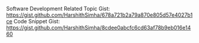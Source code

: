 Software Development Related Topic Gist: https://gist.github.com/HarshithSimha/678a721b2a79a870e805d57e4027b1ce
Code Snippet Gist: https://gist.github.com/HarshithSimha/8cdee0abcfc6cd63af78b9eb016e1460
